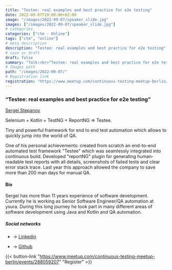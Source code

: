 ```yaml
---
title: "Testee: real examples and best practice for e2e testing"
date: 2022-09-07T19:00:00+02:00
image: "/images/2022-09-07/speaker_slide.jpg"
images: ["/images/2022-09-07/speaker_slide.jpg"]
# categories
categories: ["ctm - Online"]
tags: ["ctm", "online"]
# meta description
description: "Testee: real examples and best practice for e2e testing"
# save as draft
draft: false
summary: "Talk:<br>“Testee: real examples and best practice for e2e testing” (Sergei Stepanov)"
# Images path
path: "/images/2022-09-07/"
# Registration link
registration: "https://www.meetup.com/continuous-testing-meetup-berlin/events/288059207"
---
```


### “Testee: real examples and best practice for e2e testing”

[Sergei Stepanov](https://www.linkedin.com/in/sergeistepanov)

Selenium + Kotlin + TestNG + ReportNG => Testee.

Tiny and powerful framework for end to end test automation which allows to quickly jump into the world of QA.

One of his personal achievements: created from scratch an end-to-end automated test framework "Testee" which was seamlessly integrated into continuous build. Developed "reportNG" plugin for generating human-readable test reports with all details, screenshots of failed tests and clear error stack trace. Last year this approach allowed the company to save more than 200 man days for manual QA.

#### Bio

Sergei has more than 11 years experience of software development. Currently he is working as Senior Software Engineer/QA automation at ysura. During this long journey he took part in many different areas of software development using Java and Kotlin and QA automation.

##### Social networks

- <i class="fa fa-linkedin"></i> -> [Linkedin](https://www.linkedin.com/in/sergeistepanov)

- <i class="fa fa-github"></i> -> [Github](https://github.com/hibissscus/testee)

{{< button-link "https://www.meetup.com/continuous-testing-meetup-berlin/events/288059207" "Register" >}}
